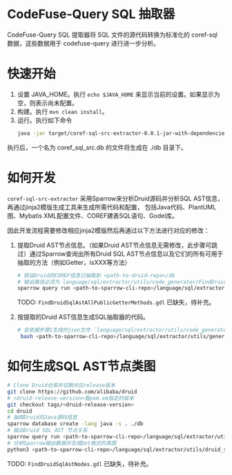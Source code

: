 # CodeFuse-Query SQL 抽取器
CodeFuse-Query SQL 提取器将 SQL 文件的源代码转换为标准化的 coref-sql 数据，这些数据用于 codefuse-query 进行进一步分析。

# 快速开始
1. 设置 JAVA_HOME。执行 `echo $JAVA_HOME` 来显示当前的设置。如果显示为空，则表示尚未配置。
2. 构建。执行 `mvn clean install`。
3. 运行。执行如下命令
   ```bash
   java -jar target/coref-sql-src-extractor-0.0.1-jar-with-dependencies.jar ${YOUR_REPO} ./db
   ```
执行后，一个名为 coref_sql_src.db 的文件将生成在 ./db 目录下。


# 如何开发
`coref-sql-src-extractor` 采用Sparrow来分析Druid源码并分析SQL AST信息，再通过jinja2模版生成工具来生成所需代码和配置，
包括Java代码、PlantUML图、Mybatis XML配置文件、COREF建表SQL语句、Godel库。

因此开发流程需要修改相应jinja2模版然后再通过以下方法进行对应的修改：
1. 提取Druid AST节点信息。（如果Druid AST节点信息无需修改，此步骤可跳过）通过Sparrow查询出所有Druid SQL AST节点信息以及它们的所有可用于抽取的方法（例如Getter，isXXX等方法）
   ```bash
   # 假设Druid的COREF信息已抽取到 <path-to-druid-repo>/db 
   # 输出路径必须为 language/sql/extractor/utils/code_generator/FindDruidSqlAstAllPublicGetterMethods.json，步骤2会默认使用该位置
   sparrow query run <path-to-sparrow-cli-repo>/language/sql/extractor/utils/code_generator/FindDruidSqlAstAllPublicGetterMethods.gdl -f json -o <path-to-sparrow-cli-repo>/language/sql/extractor/utils/code_generator -d <path-to-druid-repo>/db
   ```
   TODO: `FindDruidSqlAstAllPublicGetterMethods.gdl` 已缺失，待补充。

2. 按提取的Druid AST信息生成SQL抽取器的代码。 
   ```bash 
   # 会依据步骤1生成的json文件 `language/sql/extractor/utils/code_generator/FindDruidSqlAstAllPublicGetterMethods.json` 来生成一系列文件。
    bash <path-to-sparrow-cli-repo>/language/sql/extractor/utils/generate_all_code.sh
    ```

# 如何生成SQL AST节点类图
```bash
# Clone Druid仓库并切换对应release版本
git clone https://github.com/alibaba/druid
# <druid-release-version>看pom.xm指定的版本
git checkout tags/<druid-release-version>
cd druid
# 抽取Druid的Java源码信息
sparrow database create -lang java -s . ./db
# 输出Druid SQL AST 节点关系
sparrow query run <path-to-sparrow-cli-repo>/language/sql/extractor/utils/druid_sql_ast_nodes/FindDruidSqlAstNodes.gdl -f json -o <path-to-sparrow-cli-repo>/language/sql/extractor/utils/druid_sql_ast_nodes -d ./db
# 分析Sparrow输出数据并生成Dot格式的类图
python3 <path-to-sparrow-cli-repo>/language/sql/extractor/utils/druid_sql_ast_nodes/generate_dot_diagram.py 
```

TODO: `FindDruidSqlAstNodes.gdl` 已缺失，待补充。
